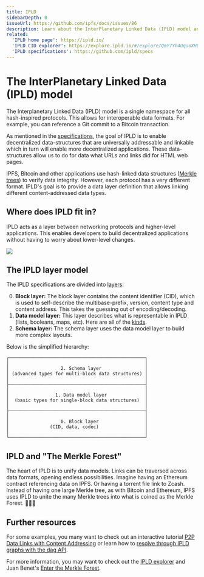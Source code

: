 ```yaml
---
title: IPLD
sidebarDepth: 0
issueUrl: https://github.com/ipfs/docs/issues/86
description: Learn about the InterPlanetary Linked Data (IPLD) model and how it forms an important ingredient in IPFS.
related:
  'IPLD home page': https://ipld.io/
  'IPLD CID explorer': https://explore.ipld.io/#/explore/QmY7Yh4UquoXHLPFo2XbhXkhBvFoPwmQUSa92pxnxjQuPU
  'IPLD specifications': https://github.com/ipld/specs
---
```


# The InterPlanetary Linked Data (IPLD) model

The Interplanetary Linked Data (IPLD) model is a single namespace for all hash-inspired protocols. This allows for interoperable data formats. For example, you can reference a Git commit to a Bitcoin transaction.

As mentioned in the [specifications](https://github.com/ipld/specs), the goal of IPLD is to enable decentralized data-structures that are universally addressable and linkable which in turn will enable more decentralized applications. These data-structures allow us to do for data what URLs and links did for HTML web pages.

IPFS, Bitcoin and other applications use hash-linked data structures ([Merkle trees](https://docs-beta.ipfs.io/concepts/merkle-dag/)) to verify data integrity. However, each protocol has a very different format. IPLD's goal is to provide a data layer definition that allows linking different content-addressed data types.

## Where does IPLD fit in?

IPLD acts as a layer between networking protocols and higher-level applications. This enables developers to build decentralized applications without having to worry about lower-level changes.

![](https://gateway.ipfs.io/ipfs/QmXgrfpCcSFfXnXqSz6G3V9E21pTZdBmVdsBQCkr86kHXP)

## The IPLD layer model

The IPLD specifications are divided into [layers](https://github.com/ipld/specs#ipld-layer-model):

0. **Block layer:** The block layer contains the content identifier (CID), which is used to self-describe the multibase-prefix, version, content type and content address. This takes the guessing out of encoding/decoding.
1. **Data model layer:** This layer describes what is representable in IPLD (lists, booleans, maps, etc). Here are all of the [kinds](https://github.com/ipld/specs/blob/master/data-model-layer/data-model.md#kinds).
1. **Schema layer:** The schema layer uses the data model layer to build more complex layouts.

Below is the simplified hierarchy:

```
┌──────────────────────────────────────────────────┐
│                                                  │
│                   2. Schema layer                │
│ (advanced types for multi-block data structures) │
│                                                  │
├──────────────────────────────────────────────────┤
│                                                  │
│                 1. Data model layer              │
│  (basic types for single-block data structures)  │
│                                                  │
├──────────────────────────────────────────────────┤
│                                                  │
│                   0. Block layer                 │
│               (CID, data, codec)                 │
│                                                  │
└──────────────────────────────────────────────────┘
```

## IPLD and "The Merkle Forest"

The heart of IPLD is to unify data models. Links can be traversed across data formats, opening endless possibilities. Imagine having an Ethereum contract referencing data on IPFS. Or having a torrent file link to Zcash. Instead of having one large Merkle tree, as with Bitcoin and Ethereum, IPFS uses IPLD to unite the many Merkle trees into what is coined as the Merkle Forest. 🌳🌲🌴

## Further resources

For some examples, you many want to check out an interactive tutorial [P2P Data Links with Content Addressing](https://proto.school/#/basics/) or learn how to [resolve through IPLD graphs with the dag API](https://github.com/ipfs/js-ipfs/tree/master/examples/traverse-ipld-graphs).

For more information, you may want to check out the [IPLD explorer](https://explore.ipld.io/) and Juan Benet's [Enter the Merkle Forest](https://www.youtube.com/watch?v=Bqs_LzBjQyk&t=2s).
